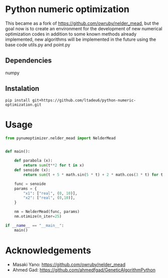# Python numeric optimization
This became as a fork of https://github.com/owruby/nelder_mead, but the goal now is to create an environment for the development of new numerical optimization codes in addition to some known methods already implemented, new algorithms will be implemented in the future using the base code utils.py and point.py

## Dependencies
numpy

## Instalation
```
pip install git+https://github.com/ltadeu6/python-numeric-optimization.git
```

# Usage

``` python
from pynumoptimizer.nelder_mead import NelderMead


def main():

    def parabola (x):
        return sum(t**2 for t in x)
    def senoide (x):
        return sum(t + 5 * math.sin(5 * t) + 2 * math.cos(3 * t) for t in x)

    func = senoide
    params = {
        "x1": ["real", (0, 10)],
        "x2": ["real", (0,10)],
    }

    nm = NelderMead(func, params)
    nm.otimize(n_iter=25)

if __name__ == "__main__":
    main()
```

# Acknowledgements

+ Masaki Yano: https://github.com/owruby/nelder_mead
+ Ahmed Gad: https://github.com/ahmedfgad/GeneticAlgorithmPython
